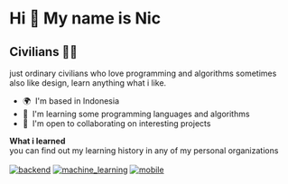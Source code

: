 Hi 👋 My name is Nic
====================

Civilians 👨‍💻
---------------

just ordinary civilians who love programming and algorithms sometimes also like design, learn anything what i like.

*   🌍  I'm based in Indonesia
*   🧠  I'm learning some programming languages and algorithms
*   🤝  I'm open to collaborating on interesting projects

<b>What i learned</b><br>
you can find out my learning history in any of my personal organizations<br><br>
[![backend](https://img.shields.io/badge/backend-00565b?style=for-the-badge&logo=go&logoColor=ffff00)](https://github.com/backend-learning-history)
[![machine_learning](https://img.shields.io/badge/machine_learning-00565b?style=for-the-badge&logo=python&logoColor=ffff00)](https://github.com/machine-learning-history)
[![mobile](https://img.shields.io/badge/mobile-00565b?style=for-the-badge&ios=python&logoColor=ffff00)](https://github.com/mobile-learning-history)
